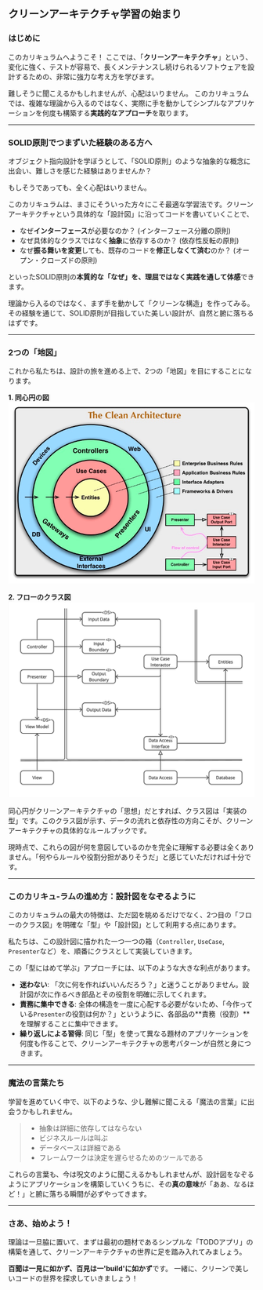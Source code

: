 ## クリーンアーキテクチャ学習の始まり

### はじめに

このカリキュラムへようこそ！
ここでは、「**クリーンアーキテクチャ**」という、変化に強く、テストが容易で、長くメンテナンスし続けられるソフトウェアを設計するための、非常に強力な考え方を学びます。

難しそうに聞こえるかもしれませんが、心配はいりません。
このカリキュラムでは、複雑な理論から入るのではなく、実際に手を動かしてシンプルなアプリケーションを何度も構築する**実践的なアプローチ**を取ります。

---
### SOLID原則でつまずいた経験のある方へ

オブジェクト指向設計を学ぼうとして、「SOLID原則」のような抽象的な概念に出会い、難しさを感じた経験はありませんか？

もしそうであっても、全く心配はいりません。

このカリキュラムは、まさにそういった方々にこそ最適な学習法です。クリーンアーキテクチャという具体的な「設計図」に沿ってコードを書いていくことで、

* なぜ**インターフェース**が必要なのか？ (インターフェース分離の原則)
* なぜ具体的なクラスではなく**抽象**に依存するのか？ (依存性反転の原則)
* なぜ**振る舞いを変更**しても、既存のコードを**修正しなくて済む**のか？ (オープン・クローズドの原則)

といったSOLID原則の**本質的な「なぜ」**を、理屈ではなく**実践を通して体感**できます。

理論から入るのではなく、まず手を動かして「クリーンな構造」を作ってみる。その経験を通じて、SOLID原則が目指していた美しい設計が、自然と腑に落ちるはずです。

-----

### 2つの「地図」

これから私たちは、設計の旅を進める上で、2つの「地図」を目にすることになります。

**1. 同心円の図**
![クリーンアーキテクチャ・同心円](../クリーンアーキテクチャ・同心円.png)

**2. フローのクラス図**
![クリーンアーキテクチャ・クラス図](../クリーンアーキテクチャ・クラス図.png)

同心円がクリーンアーキテクチャの「思想」だとすれば、クラス図は「実装の型」です。このクラス図が示す、データの流れと依存性の方向こそが、クリーンアーキテクチャの具体的なルールブックです。

現時点で、これらの図が何を意図しているのかを完全に理解する必要は全くありません。「何やらルールや役割分担がありそうだ」と感じていただければ十分です。


-----

### このカリキュ-ラムの進め方：設計図をなぞるように

このカリキュラムの最大の特徴は、ただ図を眺めるだけでなく、2つ目の「フローのクラス図」を明確な「型」や「設計図」として利用する点にあります。

私たちは、この設計図に描かれた一つ一つの箱（`Controller`, `UseCase`, `Presenter`など）を、順番にクラスとして実装していきます。

この「型にはめて学ぶ」アプローチには、以下のような大きな利点があります。

  * **迷わない**:
    「次に何を作ればいいんだろう？」と迷うことがありません。設計図が次に作るべき部品とその役割を明確に示してくれます。
  * **責務に集中できる**:
    全体の構造を一度に心配する必要がないため、「今作っている`Presenter`の役割は何か？」というように、各部品の\*\*責務（役割）\*\*を理解することに集中できます。
  * **繰り返しによる習得**:
    同じ「型」を使って異なる題材のアプリケーションを何度も作ることで、クリーンアーキテクチャの思考パターンが自然と身につきます。

-----

### 魔法の言葉たち

学習を進めていく中で、以下のような、少し難解に聞こえる「魔法の言葉」に出会うかもしれません。

>   * 抽象は詳細に依存してはならない
>   * ビジネスルールは叫ぶ
>   * データベースは詳細である
>   * フレームワークは決定を遅らせるためのツールである

これらの言葉も、今は呪文のように聞こえるかもしれませんが、設計図をなぞるようにアプリケーションを構築していくうちに、その**真の意味**が「ああ、なるほど！」と腑に落ちる瞬間が必ずやってきます。

-----

### さあ、始めよう！

理論は一旦脇に置いて、まずは最初の題材であるシンプルな「TODOアプリ」の構築を通して、クリーンアーキテクチャの世界に足を踏み入れてみましょう。

**百聞は一見に如かず、百見は一'build'に如かず**です。
一緒に、クリーンで美しいコードの世界を探求していきましょう！